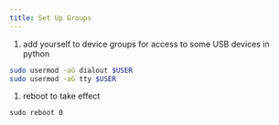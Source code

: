```yaml
---
title: Set Up Groups
---
```


1. add yourself to device groups for access to some USB devices in python

```bash
sudo usermod -aG dialout $USER
sudo usermod -aG tty $USER
```

1. reboot to take effect

```
sudo reboot 0
```